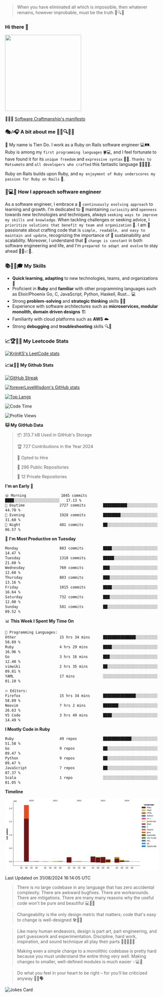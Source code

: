 > When you have eliminated all which is impossible, then whatever remains, however improbable, must be the truth 🤔🔍💡
### Hi there 👋

<!--
**foreverLoveWisdom/foreverLoveWisdom** is a ✨ _special_ ✨ repository because its `README.md` (this file) appears on your GitHub profile.

Here are some ideas to get you started:

- 🔭 I’m currently working on ...
- 🌱 I’m currently learning ...
- 👯 I’m looking to collaborate on ...
- 🤔 I’m looking for help with ...
- 💬 Ask me about ...
- 📫 How to reach me: ...
- 😄 Pronouns: ...
- ⚡ Fun fact: ...
-->

<img src="https://codecondo.com/wp-content/uploads/2017/09/railslogo.png" width="250" height="250">

 📜🔨🌟 [Software Craftmanship's manifesto](http://manifesto.softwarecraftsmanship.org/)

### 🎭🎶🎧 A bit about me 🕵️‍♀️🔍🕵️‍♂️
👋 My name is Tien Do. I work as a Ruby on Rails software engineer 💻🛤️. Ruby is among my `first programming languages` 🍀💻, and I feel fortunate to have found it for its `unique freedom` and `expressive syntax` 🤗💬. `Thanks to Matsumoto` and `all developers who crafted` this fantastic language 🙏👨‍💻🌟.

Ruby on Rails builds upon Ruby, and `my enjoyment of Ruby underscores my passion for Ruby on Rails` 🤩.

### 🤔💻🔨 How I approach software engineer
As a software engineer, I embrace a 🔄 `continuously evolving approach` to learning and growth. I'm dedicated to 🤔 maintaining `curiosity` and `openness` towards new technologies and techniques, always `seeking ways to improve my skills and knowledge`. When tackling challenges or seeking advice, I `prioritize solutions that benefit my team and organization` 👥. I am 🎉 passionate about crafting code that is `simple, readable, and easy to maintain and update`, recognizing the importance of 🌱 sustainability and scalability. Moreover, I understand that 🌊 `change is constant` in both software engineering and life, and I'm `prepared to adapt and evolve` to stay ahead 🏃‍♂️📈🔄.

### 📚🧑‍💻🎓 My Skills
- **Quick learning, adapting** to new technologies, teams, and organizations 🚀
- Proficient in **Ruby** and **familiar** with other programming languages such as Elixir/Phoenix Go, C, JavaScript, Python, Haskell, Rust... 💻
- Strong **problem-solving** and **strategic thinking** skills 🤔💡
- Experience with software architectures such as **microservices, modular monolith, domain driven designs** 🏗️
- Familiarity with cloud platforms such as **AWS** ☁️ 
- Strong **debugging** and **troubleshooting** skills 🔍🐞


### 📈🏆🧑‍💻 My Leetcode Stats
[![KnlnKS's LeetCode stats](https://leetcode-stats-six.vercel.app/?username=foreverLoveWisdom&theme=dark)](https://github.com/KnlnKS/leetcode-stats)

#### 📈📊👨‍💻  My Github Stats

[![GitHub Streak](https://github-readme-streak-stats.herokuapp.com/?user=foreverLoveWisdom&theme=dracula)](https://git.io/streak-stats)
&nbsp;
&nbsp;

[![foreverLoveWisdom's GitHub stats](https://github-readme-stats.vercel.app/api?username=foreverLoveWisdom&show_icons=true&theme=react&count_private=true)](https://github.com/anuraghazra/github-readme-stats)

[![Top Langs](https://github-readme-stats.vercel.app/api/top-langs/?username=foreverLoveWisdom&show_icons=true&theme=vue-dark)](https://github.com/anuraghazra/github-readme-stats)

<!--START_SECTION:waka-->
![Code Time](http://img.shields.io/badge/Code%20Time-3%2C199%20hrs%2017%20mins-blue)

![Profile Views](http://img.shields.io/badge/Profile%20Views-0-blue)

**🐱 My GitHub Data** 

> 📦 313.7 kB Used in GitHub's Storage 
 > 
> 🏆 727 Contributions in the Year 2024
 > 
> 💼 Opted to Hire
 > 
> 📜 296 Public Repositories 
 > 
> 🔑 12 Private Repositories 
 > 
**I'm an Early 🐤** 

```text
🌞 Morning                1045 commits        ████░░░░░░░░░░░░░░░░░░░░░   17.13 % 
🌆 Daytime                2727 commits        ███████████░░░░░░░░░░░░░░   44.70 % 
🌃 Evening                1928 commits        ████████░░░░░░░░░░░░░░░░░   31.60 % 
🌙 Night                  401 commits         ██░░░░░░░░░░░░░░░░░░░░░░░   06.57 % 
```
📅 **I'm Most Productive on Tuesday** 

```text
Monday                   883 commits         ████░░░░░░░░░░░░░░░░░░░░░   14.47 % 
Tuesday                  1318 commits        █████░░░░░░░░░░░░░░░░░░░░   21.60 % 
Wednesday                769 commits         ███░░░░░░░░░░░░░░░░░░░░░░   12.60 % 
Thursday                 803 commits         ███░░░░░░░░░░░░░░░░░░░░░░   13.16 % 
Friday                   1015 commits        ████░░░░░░░░░░░░░░░░░░░░░   16.64 % 
Saturday                 732 commits         ███░░░░░░░░░░░░░░░░░░░░░░   12.00 % 
Sunday                   581 commits         ██░░░░░░░░░░░░░░░░░░░░░░░   09.52 % 
```


📊 **This Week I Spent My Time On** 

```text
💬 Programming Languages: 
Other                    15 hrs 34 mins      ███████████████░░░░░░░░░░   58.89 % 
Ruby                     4 hrs 29 mins       ████░░░░░░░░░░░░░░░░░░░░░   16.96 % 
Go                       3 hrs 16 mins       ███░░░░░░░░░░░░░░░░░░░░░░   12.40 % 
vimwiki                  2 hrs 35 mins       ██░░░░░░░░░░░░░░░░░░░░░░░   09.81 % 
YAML                     17 mins             ░░░░░░░░░░░░░░░░░░░░░░░░░   01.10 % 

🔥 Editors: 
Firefox                  15 hrs 34 mins      ███████████████░░░░░░░░░░   58.89 % 
Neovim                   7 hrs 2 mins        ███████░░░░░░░░░░░░░░░░░░   26.63 % 
VS Code                  3 hrs 49 mins       ████░░░░░░░░░░░░░░░░░░░░░   14.49 % 
```

**I Mostly Code in Ruby** 

```text
Ruby                     49 repos            █████████████░░░░░░░░░░░░   51.58 % 
Go                       9 repos             ██░░░░░░░░░░░░░░░░░░░░░░░   09.47 % 
Python                   9 repos             ██░░░░░░░░░░░░░░░░░░░░░░░   09.47 % 
JavaScript               7 repos             ██░░░░░░░░░░░░░░░░░░░░░░░   07.37 % 
Scala                    1 repo              ░░░░░░░░░░░░░░░░░░░░░░░░░   01.05 % 
```



**Timeline**

![Lines of Code chart](https://raw.githubusercontent.com/foreverLoveWisdom/foreverLoveWisdom/main/assets/bar_graph.png)


 Last Updated on 31/08/2024 16:14:05 UTC
<!--END_SECTION:waka-->


> There is no large codebase in any language that has zero accidental complexity. There are awkward bugfixes. There are workarounds. There are mitigations.
> There are many many reasons why the useful code won't be pure and beautiful 💻🐞🤔

> Changeability is the only design metric that matters; code that's easy to change is well-designed 🛠️🔄🎨

> Like many human endeavors, design is part art, part engineering, and part guesswork and experimentation. Discipline, hard work, inspiration, and sound technique all play their parts 🎨🧑‍💻🔬🧪

> Mak­ing even a sim­ple change to a mono­lith­ic code­base is pret­ty hard because you must under­stand the entire thing very well. Mak­ing changes to small­er, well-defined mod­ules is much easier 💡💻🤔
 
 > Do what you feel in your heart to be right – for you’ll be criticized anyway 💖🙏🗣️ 
 
![Jokes Card](https://readme-jokes.vercel.app/api)
